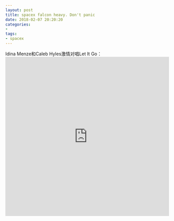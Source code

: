 ```yaml
---
layout: post
title: spacex falcon heavy. Don't panic
date: 2018-02-07 20:20:20
categories:
- 
tags:
- spacex
---
```


Idina Menze和Caleb Hyles激情对唱Let It Go：<iframe height=498 width=510 src="http://player.youku.com/embed/XNjcyMDU4Njg0" frameborder=0 allowfullscreen></iframe>